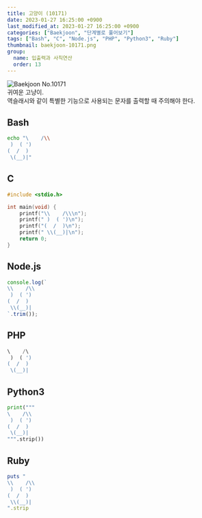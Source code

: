 ```yaml
---
title: 고양이 (10171)
date: 2023-01-27 16:25:00 +0900
last_modified_at: 2023-01-27 16:25:00 +0900
categories: ["Baekjoon", "단계별로 풀어보기"]
tags: ["Bash", "C", "Node.js", "PHP", "Python3", "Ruby"]
thumbnail: baekjoon-10171.png
group:
  name: 입출력과 사칙연산
  order: 13
---
```


![Baekjoon No.10171](baekjoon-10171.png)  
귀여운 고냥이.  
역슬래시와 같이 특별한 기능으로 사용되는 문자를 출력할 때 주의해야 한다.

## Bash
```bash
echo "\    /\\
 )  ( ')
(  /  )
 \(__)|"
```

## C
```c
#include <stdio.h>

int main(void) {
	printf("\\    /\\\n");
	printf(" )  ( ')\n");
	printf("(  /  )\n");
	printf(" \\(__)|\n");
	return 0;
}
```

## Node.js
```javascript
console.log(`
\\    /\\
 )  ( ')
(  /  )
 \\(__)|
`.trim());
```

## PHP
```php
\    /\
 )  ( ')
(  /  )
 \(__)|
```

## Python3
```python
print("""
\    /\\
 )  ( ')
(  /  )
 \(__)|
""".strip())
```

## Ruby
```ruby
puts "
\\    /\\
 )  ( ')
(  /  )
 \\(__)|
".strip
```
